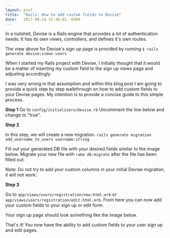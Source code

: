 ```yaml
---
layout: post
title:  "Rails: How to add custom fields to Devise"
date:   2017-08-24 15:46:02 -0400
---
```



In a nutshell, Devise is a Rails engine that provides a lot of authentication needs. It has its own views, controllers, and defines it's own routes.

<blockquote class="imgur-embed-pub" lang="en" data-id="a/XtRSU"><a href="//imgur.com/XtRSU"></a></blockquote><script async src="//s.imgur.com/min/embed.js" charset="utf-8"></script>

The view above for Devise's sign up page is provided by running `$ rails generate devise:views users`

When I started my Rails project with Devise, I initially thought that it would be a matter of inserting my custom field to the sign up views page and adjusting accordingly. 

I was very wrong in that assumption and within this blog post I am going to provide a quick step by step walkthrough on how to add custom fields to your Devise pages. My intention is to provide a concise guide to this simple process.

**Step 1**
Go to `config/initializers/devise.rb` 
Uncomment the line below and change to "true".
<blockquote class="imgur-embed-pub" lang="en" data-id="a/81KpW"><a href="//imgur.com/81KpW"></a></blockquote><script async src="//s.imgur.com/min/embed.js" charset="utf-8"></script>

<blockquote class="imgur-embed-pub" lang="en" data-id="a/krjdW"><a href="//imgur.com/krjdW"></a></blockquote><script async src="//s.imgur.com/min/embed.js" charset="utf-8"></script>

**Step 2**

In this step, we will create a new migration. 
`rails generate migration add_username_to_users username:string`

Fill out your generated DB file with your desired fields similar to the image below. Migrate your new file with `rake db:migrate` after the file has been filled out.

<blockquote class="imgur-embed-pub" lang="en" data-id="a/ItOtX"><a href="//imgur.com/ItOtX"></a></blockquote><script async src="//s.imgur.com/min/embed.js" charset="utf-8"></script>

Note: Do not try to add your custom columns in your initial Devise migration, it will not work.

**Step 3**

Go to `app/views/users/registration/new.html.erb` or `app/views/users/registration/edit.html.erb`. From here you can now add your custom fields to your sign up or edit form.

<blockquote class="imgur-embed-pub" lang="en" data-id="a/Tfmia"><a href="//imgur.com/Tfmia"></a></blockquote><script async src="//s.imgur.com/min/embed.js" charset="utf-8"></script>

Your sign up page should look something like the image below.

<blockquote class="imgur-embed-pub" lang="en" data-id="a/2phWx"><a href="//imgur.com/2phWx"></a></blockquote><script async src="//s.imgur.com/min/embed.js" charset="utf-8"></script>

That's it! You now have the ability to add custom fields to your user sign up and edit pages. 







